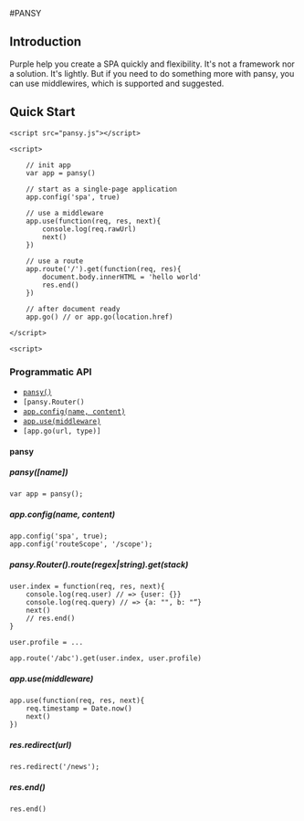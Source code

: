 #PANSY

## Introduction

Purple help you create a SPA quickly and flexibility. It's not a framework nor a solution. It's lightly.
But if you need to do something more with pansy, you can use middlewires, which is supported and suggested.
    

## Quick Start

    <script src="pansy.js"></script>

    <script>

        // init app
        var app = pansy()

        // start as a single-page application
        app.config('spa', true)

        // use a middleware
        app.use(function(req, res, next){
            console.log(req.rawUrl)
            next()
        })

        // use a route
        app.route('/').get(function(req, res){
            document.body.innerHTML = 'hello world'
            res.end()
        })

        // after document ready
        app.go() // or app.go(location.href)

    </script>

    <script>
   </script>



### Programmatic API

* <code>[pansy()](#pansy)</code>
* <code>[pansy.Router()</code>
* <code>[app.config(name, content)]()</code>
* <code>[app.use(middleware)]()</code>
* <code>[app.go(url, type)]</code>

#### pansy

##### pansy([name])

    var app = pansy();

##### app.config(name, content)

    app.config('spa', true);
    app.config('routeScope', '/scope');


##### pansy.Router().route(regex|string).get(stack)

    user.index = function(req, res, next){
        console.log(req.user) // => {user: {}}
        console.log(req.query) // => {a: "", b: "“}
        next()
        // res.end()
    }

    user.profile = ...

    app.route('/abc').get(user.index, user.profile)

##### app.use(middleware)

    app.use(function(req, res, next){
        req.timestamp = Date.now()
        next()
    })



##### res.redirect(url)

    res.redirect('/news');


##### res.end()

    res.end()



